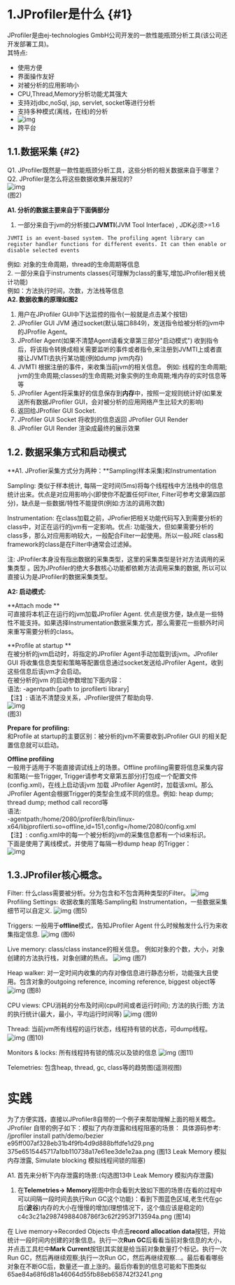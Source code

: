 # 1.JProfiler是什么 {#1}

JProfiler是由ej-technologies GmbH公司开发的一款性能瓶颈分析工具\(该公司还开发部署工具\)。  
其特点:

* 使用方便
* 界面操作友好
* 对被分析的应用影响小
* CPU,Thread,Memory分析功能尤其强大
* 支持对jdbc,noSql, jsp, servlet, socket等进行分析
* 支持多种模式\(离线，在线\)的分析
* ![img](/static/image/f71a75090d48e46eb809001918d37d7cc8d5ec90.png)
* 跨平台

## 1.1.数据采集 {#2}

Q1. JProfiler既然是一款性能瓶颈分析工具，这些分析的相关数据来自于哪里？  
Q2. JProfiler是怎么将这些数据收集并展现的?  
![img](/static/image/774e1de366c3dced5bf97ab0cd34471ec9a99537.png)  
\(图2\)

**A1. 分析的数据主要来自于下面俩部分**  
1. 一部分来自于jvm的分析接口**JVMTI**\(JVM Tool Interface\) , JDK必须&gt;=1.6

```
JVMTI is an event-based system. The profiling agent library can register handler functions for different events. It can then enable or disable selected events
```

例如: 对象的生命周期，thread的生命周期等信息  
2. 一部分来自于instruments classes\(可理解为class的重写,增加JProfiler相关统计功能\)  
例如：方法执行时间，次数，方法栈等信息  
**A2. 数据收集的原理如图2**  
1. 用户在JProfiler GUI中下达监控的指令\(一般就是点击某个按钮\)  
2. JProfiler GUI JVM 通过socket\(默认端口8849\)，发送指令给被分析的jvm中的JProfile Agent。  
3. JProfiler Agent\(如果不清楚Agent请看文章第三部分"启动模式"\) 收到指令后，将该指令转换成相关需要监听的事件或者指令,来注册到JVMTI上或者直接让JVMTI去执行某功能\(例如dump jvm内存\)  
4. JVMTI 根据注册的事件，来收集当前jvm的相关信息。 例如: 线程的生命周期; jvm的生命周期;classes的生命周期;对象实例的生命周期;堆内存的实时信息等等  
5. JProfiler Agent将采集好的信息保存到**内存**中，按照一定规则统计好\(如果发送所有数据JProfiler GUI，会对被分析的应用网络产生比较大的影响\)  
6. 返回给JProfiler GUI Socket.  
7. JProfiler GUI Socket 将收到的信息返回 JProfiler GUI Render  
8. JProfiler GUI Render 渲染成最终的展示效果

## 1.2. 数据采集方式和启动模式

**A1. JProfier采集方式分为两种：**Sampling\(样本采集\)和Instrumentation

Sampling: 类似于样本统计, 每隔一定时间\(5ms\)将每个线程栈中方法栈中的信息统计出来。优点是对应用影响小\(即使你不配置任何Filter, Filter可参考文章第四部分\)，缺点是一些数据/特性不能提供\(例如:方法的调用次数\)

Instrumentation: 在class加载之前，JProfier把相关功能代码写入到需要分析的class中，对正在运行的jvm有一定影响。优点: 功能强大，但如果需要分析的class多，那么对应用影响较大，一般配合Filter一起使用。所以一般JRE class和framework的class是在Filter中通常会过滤掉。

注: JProfiler本身没有指出数据的采集类型，这里的采集类型是针对方法调用的采集类型 。因为JProfiler的绝大多数核心功能都依赖方法调用采集的数据, 所以可以直接认为是JProfiler的数据采集类型。

**A2: 启动模式:**

**Attach mode  **  
可直接将本机正在运行的jvm加载JProfiler Agent. 优点是很方便，缺点是一些特性不能支持。如果选择Instrumentation数据采集方式，那么需要花一些额外时间来重写需要分析的class。

**Profile at startup  **  
在被分析的jvm启动时，将指定的JProfiler Agent手动加载到该jvm。JProfiler GUI 将收集信息类型和策略等配置信息通过socket发送给JProfiler Agent，收到这些信息后该jvm才会启动。  
在被分析的jvm 的启动参数增加下面内容：  
语法: -agentpath:\[path to jprofilerti library\]  
【注】: 语法不清楚没关系，JProfiler提供了帮助向导.  
![img](/static/image/af3a9d42a43abf41a676e194dad2524c651b213c.png)  
\(图3\)

**Prepare for profiling:**  
和Profile at startup的主要区别：被分析的jvm不需要收到JProfiler GUI 的相关配置信息就可以启动。

**Offline profiling**  
一般用于适用于不能直接调试线上的场景。Offline profiling需要将信息采集内容和策略\(一些Trigger, Trigger请参考文章第五部分\)打包成一个配置文件\(config.xml\)，在线上启动该jvm 加载 JProfiler Agent时，加载该xml。那么JProfiler Agent会根据Trigger的类型会生成不同的信息。例如: heap dump; thread dump; method call record等  
语法:  
-agentpath:/home/2080/jprofiler8/bin/linux-x64/libjprofilerti.so=offline,id=151,config=/home/2080/config.xml  
【注】: config.xml中的每一个被分析的jvm的采集信息都有一个id来标识。  
下面是使用了离线模式，并使用了每隔一秒dump heap 的Trigger：  
![img](/static/image/93ca30653b599d9a8564dd05e3971d8078e9ec16.png)

## 1.3.JProfiler核心概念。
Filter: 什么class需要被分析。分为包含和不包含两种类型的Filter。
![img](/static/image/c6490044d51af9e36d86c7c59774a26bf68934d8.png)
Profiling Settings: 收据收集的策略:Sampling和 Instrumentation，一些数据采集细节可以自定义.
![img](/static/image/267a5a432ded52a220742608122e125f73810db1.png)
(图5)

Triggers: 一般用于**offline**模式，告知JProfiler Agent 什么时候触发什么行为来收集指定信息.
![img](/static/image/e69504d0b635fae209f5672e0b2a271b5354e87a.png)
(图6)

Live memory: class/class instance的相关信息。 例如对象的个数，大小，对象创建的方法执行栈，对象创建的热点。
![img](/static/image/e8a52b590d0f4631058ca328fe0ff691c0d3aa89.png)
(图7)

Heap walker: 对一定时间内收集的内存对像信息进行静态分析，功能强大且使用。包含对象的outgoing reference, incoming reference, biggest object等
![img](/static/image/c85b6b5e6880bab6b7ead4b0a673b8e1575b0158.png)
(图8)

CPU views: CPU消耗的分布及时间(cpu时间或者运行时间); 方法的执行图; 方法的执行统计(最大，最小，平均运行时间等)
![img](/static/image/31d669359bf4291f61c8ba7436374134936994ba.png)
(图9)

Thread: 当前jvm所有线程的运行状态，线程持有锁的状态，可dump线程。
![img](/static/image/b8fef844181952665612a3ae9a23864d8eb0ec01.png)
(图10)

Monitors & locks: 所有线程持有锁的情况以及锁的信息
![img](/static/image/72e01bf3f2bdec2f6b05ce156a379ecb913f89e0.png)
(图11)

Telemetries: 包含heap, thread, gc, class等的趋势图(遥测视图)
# 实践
为了方便实践，直接以JProfiler8自带的一个例子来帮助理解上面的相关概念。
JProfiler 自带的例子如下：模拟了内存泄露和线程阻塞的场景：
具体源码参考: /jprofiler install path/demo/bezier
e95ff007af328eb31b4f9fb4d9d888bffdfe1d29.png
375e6515445717a1bb110738a17e61ee3de1e2aa.png
(图13 Leak Memory 模拟内存泄露, Simulate blocking 模拟线程间锁的阻塞)

A1. 首先来分析下内存泄露的场景:(勾选图13中 Leak Memory 模拟内存泄露)
1. 在**Telemetries-> Memory**视图中你会看到大致如下图的场景(在看的过程中可以间隔一段时间去执行Run GC这个功能)：看到下图蓝色区域,老生代在gc后(**波谷**)内存的大小在慢慢的增加(理想情况下，这个值应该是稳定的)
c4c3c21a29874988408786f3c62f2953f713594a.png
(图14)

在 Live memory->Recorded Objects 中点击**record allocation data**按钮，开始统计一段时间内创建的对象信息。执行一次**Run GC**后看看当前对象信息的大小，并点击工具栏中**Mark Current**按钮(其实就是给当前对象数量打个标记。执行一次Run GC，然后再继续观察;执行一次Run GC，然后再继续观察...。最后看看哪些对象在不断GC后，数量还一直上涨的。最后你看到的信息可能和下图类似
65ae84a68f6d81a46064d55fb88eb658742f3241.png